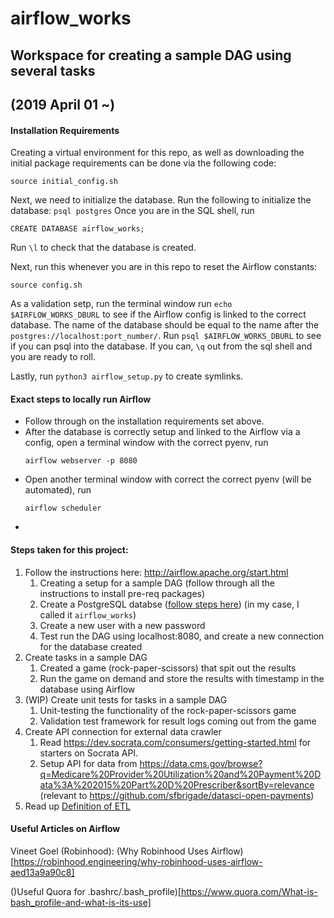 # airflow_works

## Workspace for creating a sample DAG using several tasks
## (2019 April 01 ~)

#### Installation Requirements

Creating a virtual environment for this repo, as well as downloading the initial package requirements can be done via the following code:
  
```
source initial_config.sh
```

Next, we need to initialize the database. Run the following to initialize the database:
    ```
    psql postgres
    ```
Once you are in the SQL shell, run
```
CREATE DATABASE airflow_works;
```
Run `\l` to check that the database is created.  

Next, run this whenever you are in this repo to reset the Airflow constants:

```
source config.sh
```

As a validation setp, run the terminal window run `echo $AIRFLOW_WORKS_DBURL` to see if the Airflow config is linked to the correct database. 
The name of the database should be equal to the name after the `postgres://localhost:port_number/`.
Run `psql $AIRFLOW_WORKS_DBURL` to see if you can psql into the database. If you can, `\q` out from the
sql shell and you are ready to roll.

Lastly, run `python3 airflow_setup.py` to create symlinks.

#### Exact steps to locally run Airflow

- Follow through on the installation requirements set above.
- After the database is correctly setup and linked to the Airflow via a config, 
open a terminal window with the correct pyenv, run 
    ```
    airflow webserver -p 8080
    ```
- Open another terminal window with correct the correct pyenv (will be automated), run 
    ```
    airflow scheduler
    ```
- 

#### Steps taken for this project: 

1. Follow the instructions here: http://airflow.apache.org/start.html
    1. Creating a setup for a sample DAG (follow through all the instructions to install pre-req packages)
    2. Create a PostgreSQL databse ([follow steps here](https://www.codementor.io/engineerapart/getting-started-with-postgresql-on-mac-osx-are8jcopb)) (in my case, I called it `airflow_works`)
    3. Create a new user with a new password
    4. Test run the DAG using localhost:8080, and create a new connection for the database created
2. Create tasks in a sample DAG
    1. Created a game (rock-paper-scissors) that spit out the results
    2. Run the game on demand and store the results with timestamp in the database using Airflow
3. (WIP) Create unit tests for tasks in a sample DAG
    1. Unit-testing the functionality of the rock-paper-scissors game
    2. Validation test framework for result logs coming out from the game
4. Create API connection for external data crawler
    1. Read https://dev.socrata.com/consumers/getting-started.html for starters on Socrata API.
    2. Setup API for data from https://data.cms.gov/browse?q=Medicare%20Provider%20Utilization%20and%20Payment%20Data%3A%202015%20Part%20D%20Prescriber&sortBy=relevance (relevant to https://github.com/sfbrigade/datasci-open-payments)
5. Read up [Definition of ETL](https://databricks.com/glossary/extract-transform-load)


#### Useful Articles on Airflow

Vineet Goel (Robinhood): (Why Robinhood Uses Airflow)[https://robinhood.engineering/why-robinhood-uses-airflow-aed13a9a90c8]

()Useful Quora for .bashrc/.bash_profile)[https://www.quora.com/What-is-bash_profile-and-what-is-its-use]